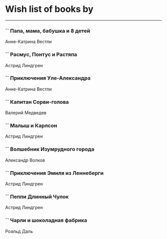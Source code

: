 # Wish list of books by [](https://www.facebook.com/profile.php?id=2429115410558517)
---

### `` Папа, мама, бабушка и 8 детей
Анне-Катрина Вестли

### `` Расмус, Понтус и Растяпа
Астрид Линдгрен

### `` Приключения Уле-Александра
Анне-Катрина Вестли

### `` Капитан Сорви-голова
Валерий Медведев

### `` Малыш и Карлсон
Астрид Линдгрен

### `` Волшебник Изумрудного города
Александр Волков

### `` Приключения Эмиля из Леннеберги
Астрид Линдгрен

### `` Пеппи Длинный Чулок
Астрид Линдгрен

### `` Чарли и шоколадная фабрика
Роальд Даль

